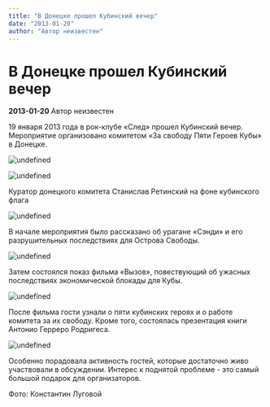 ```yaml
---
title: "В Донецке прошел Кубинский вечер"
date: "2013-01-20"
author: "Автор неизвестен"
---
```


# В Донецке прошел Кубинский вечер

**2013-01-20** Автор неизвестен

19 января 2013 года в рок-клубе «След» прошел Кубинский вечер. Мероприятие организовано комитетом «За свободу Пяти Героев Кубы» в Донецке.

![undefined](http://www.porloscinco.com/imagenes/portada.jpg)

![undefined](http://img-fotki.yandex.ru/get/5642/16956769.3/0_9dd7c_a23935ff_XL.jpg)

Куратор донецкого комитета Станислав Ретинский на фоне кубинского флага

![undefined](http://img-fotki.yandex.ru/get/4116/16956769.3/0_9dd81_e48b261a_XL.jpg)

В начале мероприятия было рассказано об урагане «Сэнди» и его разрушительных последствиях для Острова Свободы.

![undefined](http://img-fotki.yandex.ru/get/6430/16956769.3/0_9dd83_7fb60e12_XL.jpg)

Затем состоялся показ фильма «Вызов», повествующий об ужасных последствиях экономической блокады для Кубы.

![undefined](http://img-fotki.yandex.ru/get/4126/16956769.3/0_9dd7b_26f6e61a_XL.jpg)

После фильма гости узнали о пяти кубинских героях и о работе комитета за их свободу. Кроме того, состоялась презентация книги Антонио Герреро Родригеса.

![undefined](http://img-fotki.yandex.ru/get/5639/16956769.3/0_9dd82_230d4acb_XL.jpg)

Особенно порадовала активность гостей, которые достаточно живо участвовали в обсуждении. Интерес к поднятой проблеме - это самый большой подарок для организаторов.

Фото: Константин Луговой